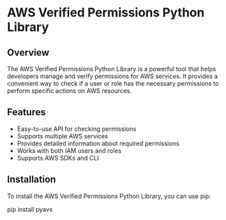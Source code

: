 # AWS Verified Permissions Python Library

## Overview
The AWS Verified Permissions Python Library is a powerful tool that helps developers manage and verify permissions for AWS services. It provides a convenient way to check if a user or role has the necessary permissions to perform specific actions on AWS resources.

## Features
- Easy-to-use API for checking permissions
- Supports multiple AWS services
- Provides detailed information about required permissions
- Works with both IAM users and roles
- Supports AWS SDKs and CLI

## Installation
To install the AWS Verified Permissions Python Library, you can use pip:

pip install pyavs